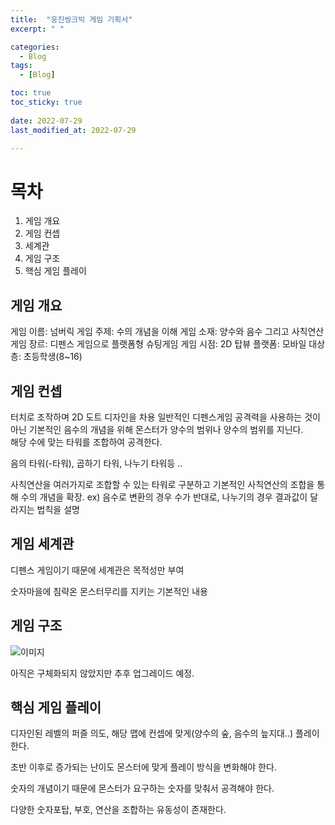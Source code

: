 ```yaml
---
title:  "웅진씽크빅 게임 기획서"
excerpt: " "

categories:
  - Blog
tags:
  - [Blog]

toc: true
toc_sticky: true
 
date: 2022-07-29
last_modified_at: 2022-07-29

--- 
```


# 목차

1. 게임 개요
2. 게임 컨셉
3. 세계관
4. 게임 구조
5. 핵심 게임 플레이

## 게임 개요

게임 이름: 넘버릭
게임 주제: 수의 개념을 이해
게임 소재: 양수와 음수 그리고 사칙연산
게임 장르: 디펜스 게임으로 플랫폼형 슈팅게임
게임 시점: 2D 탑뷰
플랫폼: 모바일
대상층: 초등학생(8~16)

## 게임 컨셉

터치로 조작하며 2D 도트 디자인을 차용
일반적인 디펜스게임 공격력을 사용하는 것이 아닌
기본적인 음수의 개념을 위해 몬스터가 양수의 범위나 양수의 범위를 지닌다.  
해당 수에 맞는 타워를 조합하여 공격한다.  

음의 타워(-타워), 곱하기 타워, 나누기 타워등 ..

사칙연산을 여러가지로 조합할 수 있는 타워로 구분하고 기본적인 사칙연산의 조합을 통해 수의 개념을 확장.
ex) 음수로 변환의 경우 수가 반대로, 나누기의 경우 결과값이 달라지는 법칙을 설명  

## 게임 세계관

디펜스 게임이기 때문에 세계관은 목적성만 부여 

숫자마을에 침략온 몬스터무리를 지키는 기본적인 내용  

## 게임 구조  

![이미지](../../assets/images/Project/OZ_flowchart.png)

아직은 구체화되지 않았지만 추후 업그레이드 예정.

## 핵심 게임 플레이 

디자인된 레벨의 퍼즐 의도, 해당 맵에 컨셉에 맞게(양수의 숲, 음수의 늪지대..) 플레이한다.  

초반 이후로 증가되는 난이도 몬스터에 맞게 플레이 방식을 변화해야 한다.  

숫자의 개념이기 때문에 몬스터가 요구하는 숫자를 맞춰서 공격해야 한다.  

다양한 숫자포탑, 부호, 연산을 조합하는 유동성이 존재한다.  
